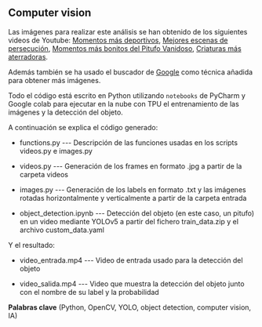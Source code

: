 ## Computer vision

Las imágenes para realizar este análisis se han obtenido de los siguientes videos de Youtube: [Momentos más deportivos](https://www.youtube.com/watch?v=MLoGKahcQG0), [Mejores escenas de persecución](https://www.youtube.com/watch?v=KDbYC8a-Wtw), [Momentos más bonitos del Pitufo Vanidoso](https://www.youtube.com/watch?v=yURcfQUaAGM), [Criaturas más aterradoras](https://www.youtube.com/watch?v=jCONWIE2TYw).

Además también se ha usado el buscador de [Google](https://www.google.com/) como técnica añadida para obtener más imágenes.

Todo el código está escrito en Python utilizando `notebooks` de PyCharm y Google colab para ejecutar en la nube con TPU el entrenamiento de las imágenes y la detección del objeto.

A continuación se explica el código generado:

* functions.py --- Descripción de las funciones usadas en los scripts videos.py e images.py

* videos.py --- Generación de los frames en formato .jpg a partir de la carpeta videos

* images.py --- Generación de los labels en formato .txt y las imágenes rotadas horizontalmente y verticalmente a partir de la carpeta entrada

* object_detection.ipynb --- Detección del objeto (en este caso, un pitufo) en un video mediante YOLOv5 a partir del fichero train_data.zip y el archivo custom_data.yaml 

Y el resultado:

* video_entrada.mp4 --- Video de entrada usado para la detección del objeto

* video_salida.mp4 --- Video que muestra la detección del objeto junto con el nombre de su label y la probabilidad


**Palabras clave** (Python, OpenCV, YOLO, object detection, computer vision, IA)
